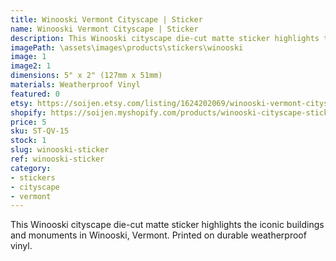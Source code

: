 ```yaml
---
title: Winooski Vermont Cityscape | Sticker
name: Winooski Vermont Cityscape | Sticker
description: This Winooski cityscape die-cut matte sticker highlights the iconic buildings and monuments in Winooski, Vermont. Printed on durable weatherproof vinyl.
imagePath: \assets\images\products\stickers\winooski
image: 1
image2: 1
dimensions: 5" x 2" (127mm x 51mm)
materials: Weatherproof Vinyl
featured: 0
etsy: https://soijen.etsy.com/listing/1624202069/winooski-vermont-cityscape-sticker
shopify: https://soijen.myshopify.com/products/winooski-cityscape-sticker
price: 5
sku: ST-QV-15
stock: 1
slug: winooski-sticker
ref: winooski-sticker
category:
- stickers
- cityscape
- vermont
---
```

This Winooski cityscape die-cut matte sticker highlights the iconic buildings and monuments in Winooski, Vermont. Printed on durable weatherproof vinyl.
